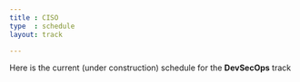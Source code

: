 ```yaml
---
title : CISO
type  : schedule
layout: track

---
```


Here is the current (under construction) schedule for the **DevSecOps** track


